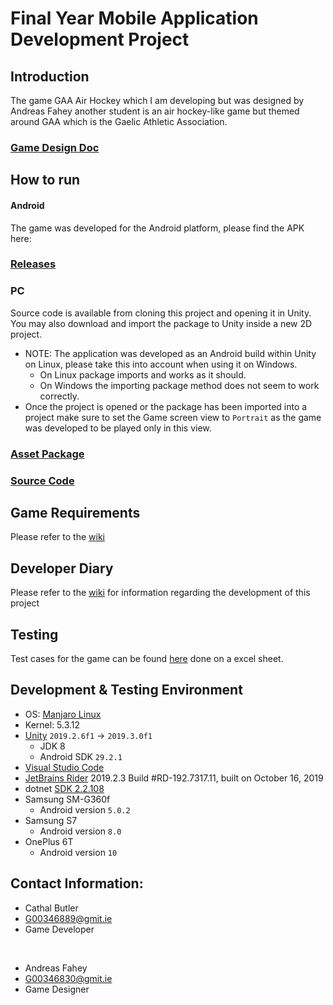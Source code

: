 # Final Year Mobile Application Development Project
## Introduction
The game GAA Air Hockey which I am developing but was designed by Andreas Fahey another student is an air hockey-like game but themed around GAA which is the Gaelic Athletic Association.
### [Game Design Doc](https://github.com/butlawr/gaa-air-hockey/blob/master/uploads/MobileAppsDesignDocument.pdf)

## How to run
#### Android
The game was developed for the Android platform, please find the APK here:

###  [Releases](https://github.com/butlawr/gaa-air-hockey/releases/tag/1.0)

### PC
Source code is available from cloning this project and opening it in Unity. You may also download and import the package to Unity inside a new 2D project.<br>
   * NOTE: The application was developed as an Android build within Unity on Linux, please take this into account when using it on Windows.<br>
        - On Linux package imports and works as it should.
        - On Windows the importing package method does not seem to work correctly.
   * Once the project is opened or the package has been imported into a project make sure to set the Game screen view to `Portrait` as the game was developed to be played only in this view.
    
### [Asset Package](https://github.com/butlawr/gaa-air-hockey/releases/tag/1.0)
### [Source Code](https://github.com/butlawr/gaa-air-hockey)

## Game Requirements
Please refer to the [wiki](https://github.com/butlawr/gaa-air-hockey/wiki/home)

## Developer Diary 
Please refer to the [wiki](https://github.com/butlawr/gaa-air-hockey/wiki/Developer-Diary) for information regarding the development of this project

## Testing
Test cases for the game can be found [here](https://github.com/butlawr/gaa-air-hockey/blob/master/uploads/air_gaa_testcases.xlsx) done on a excel sheet.

## Development & Testing Environment
* OS: [Manjaro Linux](https://manjaro.org/download/official/kde/)
* Kernel: 5.3.12
* [Unity](https://unity.com/) `2019.2.6f1` -> `2019.3.0f1`
  * JDK 8
  * Android SDK `29.2.1`
* [Visual Studio Code](https://code.visualstudio.com/)
* [JetBrains Rider](https://www.jetbrains.com/rider/) 2019.2.3
Build #RD-192.7317.11, built on October 16, 2019
* dotnet [SDK 2.2.108](https://docs.microsoft.com/en-us/dotnet/core/install/linux-package-manager-rhel7)
* Samsung SM-G360f
    - Android version `5.0.2`
* Samsung S7
    - Android version `8.0`
* OnePlus 6T
    - Android version `10`
    
 
## Contact Information:
* Cathal Butler
* G00346889@gmit.ie
* Game Developer

<br>

* Andreas Fahey
* G00346830@gmit.ie
* Game Designer
